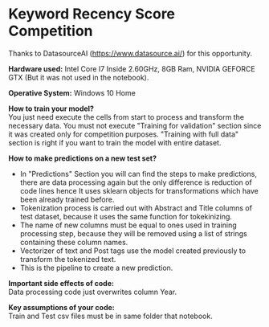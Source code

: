 # Keyword Recency Score Competition

Thanks to DatasourceAI (https://www.datasource.ai/) for this opportunity.  

__Hardware used:__
Intel Core I7 Inside 2.60GHz, 8GB Ram, NVIDIA GEFORCE GTX (But it was not used in the notebook).
 
__Operative System:__ Windows 10 Home

__How to train your model?__  
You just need execute the cells from start to process and transform the necessary data. You must not execute "Training for validation" section since it was created only for competition purposes. "Training with full data" section is right if you want to train the model with entire dataset.

__How to make predictions on a new test set?__ 
- In "Predictions" Section you will can find the steps to make predictions, there are data processing again but the only difference is reduction of code lines hence It uses sklearn objects for transformations which have been already trained before.
- Tokenization process is carried out with Abstract and Title columns of test dataset, because it uses the same function for tokekinizing.
- The name of new columns must be equal to ones used in training processing step, because they will be removed using a list of strings containing these column names.
- Vectorizer of text and Post tags use the model created previously to transform the tokenized text.
- This is the pipeline to create a new prediction.

__Important side effects of code:__  
Data processing code just overwrites column Year.

__Key assumptions of your code:__  
Train and Test csv files must be in same folder that notebook.

